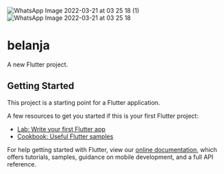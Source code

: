 ![WhatsApp Image 2022-03-21 at 03 25 18 (1)](https://user-images.githubusercontent.com/89897430/159243695-2dfabb67-577f-43d5-a1ea-25f5022d970e.jpeg)
![WhatsApp Image 2022-03-21 at 03 25 18](https://user-images.githubusercontent.com/89897430/159243704-581477f0-1883-40a6-94f7-89a629324937.jpeg)
# belanja

A new Flutter project.

## Getting Started

This project is a starting point for a Flutter application.

A few resources to get you started if this is your first Flutter project:

- [Lab: Write your first Flutter app](https://flutter.dev/docs/get-started/codelab)
- [Cookbook: Useful Flutter samples](https://flutter.dev/docs/cookbook)

For help getting started with Flutter, view our
[online documentation](https://flutter.dev/docs), which offers tutorials,
samples, guidance on mobile development, and a full API reference.
